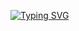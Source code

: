 <a href="https://git.io/typing-svg"><img src="https://readme-typing-svg.demolab.com?font=Fira+Code&pause=500&color=01838D&repeat=false&width=435&lines=Hi+there.;Feel+free+to+explore+my+repos!;%EF%BF%B0;%EF%BF%B0;%EF%BF%B0;...what+are+you+waiting+for%3F" alt="Typing SVG" /></a>
